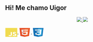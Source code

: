 ## Hi! Me chamo Uigor
 
 

<div align="center">
  <a href="https://github.com/Uigorteodoro">
  <img height="160em" src="https://github-readme-stats.vercel.app/api?username=MaduFernandes&show_icons=true&hide_border=true"/>
  <img height="160em" src="https://github-readme-stats.vercel.app/api/top-langs/?username=Uigorteodoro&layout=compact&langs_count=7&theme=dracula"/>
</div>
<div style="display: inline_block"><br>
  <img align="center" alt="uigor-Js" height="30" width="40" src="https://raw.githubusercontent.com/devicons/devicon/master/icons/javascript/javascript-plain.svg">
  <img align="center" alt="uigor-HTML" height="30" width="40" src="https://raw.githubusercontent.com/devicons/devicon/master/icons/html5/html5-original.svg">
  <img align="center" alt="uigor-CSS" height="30" width="40" src="https://raw.githubusercontent.com/devicons/devicon/master/icons/css3/css3-original.svg">

</div>

  ##
<!--
**Uigorteodoro/Uigorteodoro** is a ✨ _special_ ✨ repository because its `README.md` (this file) appears on your GitHub profile.

Here are some ideas to get you started:

- 🔭 I’m currently working on ...
- 🌱 I’m currently learning ...
- 👯 I’m looking to collaborate on ...
- 🤔 I’m looking for help with ...
- 💬 Ask me about ...
- 📫 How to reach me: ...
- 😄 Pronouns: ...
- ⚡ Fun fact: ...
-->
